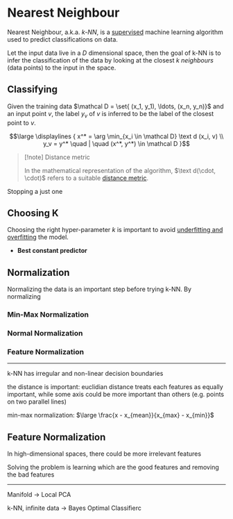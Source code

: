 # Nearest Neighbour

Nearest Neighbour, a.k.a. *k-NN*, is a [supervised](/AI%20and%20ML/Unit%202/Supervised%20Learning/Supervised%20Learning.md) machine learning algorithm used to predict classifications on data.

Let the input data live in a $D$ dimensional space, then the goal of k-NN is to infer the classification of the data by looking at the closest $k$ *neighbours* (data points) to the input in the space.

## Classifying

Given the training data $\mathcal D = \set{ (x_1, y_1), \ldots, (x_n, y_n)}$ and an input point $v$, the label $y_v$ of $v$ is inferred to be the label of the closest point to $v$.

$$\large \displaylines {
	x^* = \arg \min_{x_i \in \mathcal D} \text d (x_i, v) \\
	y_v = y^* \quad | \quad (x^*, y^*) \in \mathcal D
}$$

> [!note] Distance metric
> 
> In the mathematical representation of the algorithm, $\text d(\cdot, \cdot)$ refers to a suitable [distance metric](?TK).

Stopping a just one 

## Choosing K

Choosing the right hyper-parameter $k$ is important to avoid [underfitting and overfitting](/AI%20and%20ML/Unit%202/Machine%20Learning.md#Fitting%20the%20Data) the model.

- **Best constant predictor**

## Normalization

Normalizing the data is an important step before trying k-NN. By normalizing 

### Min-Max Normalization

### Normal Normalization

### Feature Normalization


---

k-NN has irregular and non-linear decision boundaries

the distance is important: euclidian distance treats each features as equally important, while some axis could be more important than others (e.g. points on two parallel lines)

min-max normalization: $\large \frac{x - x_{mean}}{x_{max} - x_{min}}$

## Feature Normalization

In high-dimensional spaces, there could be more irrelevant features 

Solving the problem is learning which are the good features and removing the bad features

---

Manifold -> Local PCA

k-NN, infinite data -> Bayes Optimal Classifierc
